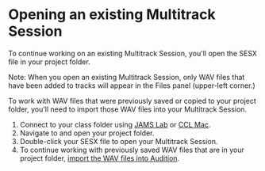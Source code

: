 # Opening an existing Multitrack Session

To continue working on an existing Multitrack Session, you'll open the SESX file in your project folder.

Note: When you open an existing Multitrack Session, only WAV files that have been added to tracks will appear in the Files panel \(upper-left corner.\)

To work with WAV files that were previously saved or copied to your project folder, you'll need to import those WAV files into your Multitrack Session.

1. Connect to your class folder using [JAMS Lab](https://jjloomis.gitbooks.io/file-and-folder-management/content/connecting-in-jams-lab.html) or [CCL Mac](https://jjloomis.gitbooks.io/file-and-folder-management/content/connecting-in-ccl.html).
2. Navigate to and open your project folder. 
3. Double-click your SESX file to open your Multitrack Session. 
4. To continue working with previously saved WAV files that are in your project folder, [import the WAV files into Audition](https://jjloomis.gitbooks.io/adobe-audition-basic-audio-editing/content/listening-and-logging/importing-wav-files.html).

